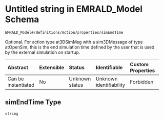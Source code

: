 # Untitled string in EMRALD\_Model Schema

```txt
EMRALD_Model#/definitions/Action/properties/simEndTime
```

Optional. For action type at3DSimMsg with a sim3DMessage of type atOpenSim, this is the end simulation time defined by the user that is used by the external simulation on startup.

| Abstract            | Extensible | Status         | Identifiable            | Custom Properties | Additional Properties | Access Restrictions | Defined In                                                                                    |
| :------------------ | :--------- | :------------- | :---------------------- | :---------------- | :-------------------- | :------------------ | :-------------------------------------------------------------------------------------------- |
| Can be instantiated | No         | Unknown status | Unknown identifiability | Forbidden         | Allowed               | none                | [EMRALD\_JsonSchemaV3\_0.json\*](../../out/EMRALD_JsonSchemaV3_0.json "open original schema") |

## simEndTime Type

`string`
